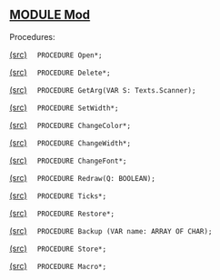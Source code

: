 
## [MODULE Mod](https://github.com/io-core/Mod/blob/main/Mod.Mod)

Procedures:


[(src)](https://github.com/io-core/Mod/blob/main/Mod.Mod#L15) `  PROCEDURE Open*;`


[(src)](https://github.com/io-core/Mod/blob/main/Mod.Mod#L36) `  PROCEDURE Delete*;`


[(src)](https://github.com/io-core/Mod/blob/main/Mod.Mod#L45) `  PROCEDURE GetArg(VAR S: Texts.Scanner);`


[(src)](https://github.com/io-core/Mod/blob/main/Mod.Mod#L54) `  PROCEDURE SetWidth*;`


[(src)](https://github.com/io-core/Mod/blob/main/Mod.Mod#L60) `  PROCEDURE ChangeColor*;`


[(src)](https://github.com/io-core/Mod/blob/main/Mod.Mod#L68) `  PROCEDURE ChangeWidth*;`


[(src)](https://github.com/io-core/Mod/blob/main/Mod.Mod#L76) `  PROCEDURE ChangeFont*;`


[(src)](https://github.com/io-core/Mod/blob/main/Mod.Mod#L85) `  PROCEDURE Redraw(Q: BOOLEAN);`


[(src)](https://github.com/io-core/Mod/blob/main/Mod.Mod#L96) `  PROCEDURE Ticks*;`


[(src)](https://github.com/io-core/Mod/blob/main/Mod.Mod#L100) `  PROCEDURE Restore*;`


[(src)](https://github.com/io-core/Mod/blob/main/Mod.Mod#L104) `  PROCEDURE Backup (VAR name: ARRAY OF CHAR);`


[(src)](https://github.com/io-core/Mod/blob/main/Mod.Mod#L115) `  PROCEDURE Store*;`


[(src)](https://github.com/io-core/Mod/blob/main/Mod.Mod#L142) `  PROCEDURE Macro*;`

